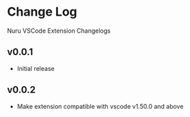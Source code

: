 # Change Log

Nuru VSCode Extension Changelogs

## v0.0.1

- Initial release

## v0.0.2

- Make extension compatible with vscode v1.50.0 and above
